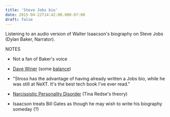 ```yaml
---
title: 'Steve Jobs bio'
date: 2015-04-22T14:42:00.000-07:00
draft: false
---
```


Listening to an audio version of Walter Isaacson's biography on Steve Jobs (Dylan Baker, Narrator).  
  
NOTES  
  

*   Not a fan of Baker's voice
*   [Dave Winer](https://www.google.com/search?q=%22steve+jobs%22+isaacson+site:scripting.com) (some [balance](http://scripting.com/stories/2011/10/27/theJobsBook.html))

*   "Stross has the advantage of having already written a Jobs bio, while he was still at NeXT. It's the best tech book I've ever read."

*   [Narcissistic Personality Disorder](http://en.wikipedia.org/wiki/Narcissistic_personality_disorder) (Tina Redse's theory)
*   Isaacson treats Bill Gates as though he may wish to write his biography someday (?)